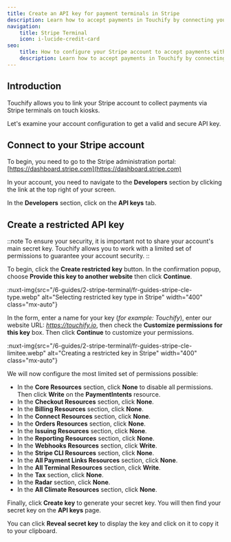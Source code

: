 ```yaml
---
title: Create an API key for payment terminals in Stripe
description: Learn how to accept payments in Touchify by connecting your Stripe payment terminals.
navigation:
    title: Stripe Terminal
    icon: i-lucide-credit-card
seo:
    title: How to configure your Stripe account to accept payments with Touchify
    description: Learn how to accept payments in Touchify by connecting your Stripe payment terminals.
---
```


## Introduction

Touchify allows you to link your Stripe account to collect payments via Stripe terminals on touch kiosks.

Let's examine your account configuration to get a valid and secure API key.


## Connect to your Stripe account

To begin, you need to go to the Stripe administration portal: [https://dashboard.stripe.com](https://dashboard.stripe.com)

In your account, you need to navigate to the **Developers** section by clicking the link at the top right of your screen.

In the **Developers** section, click on the **API keys** tab.

## Create a restricted API key

::note
To ensure your security, it is important not to share your account's main secret key.
Touchify allows you to work with a limited set of permissions to guarantee your account security.
::

To begin, click the **Create restricted key** button. In the confirmation popup, choose **Provide this key to another website** then click **Continue**.

:nuxt-img{src="/6-guides/2-stripe-terminal/fr-guides-stripe-cle-type.webp" alt="Selecting restricted key type in Stripe" width="400" class="mx-auto"}


In the form, enter a name for your key (*for example: Touchify*), enter our website URL: *https://touchify.io*, then check the **Customize permissions for this key** box.
Then click **Continue** to customize your permissions.

:nuxt-img{src="/6-guides/2-stripe-terminal/fr-guides-stripe-cle-limitee.webp" alt="Creating a restricted key in Stripe" width="400" class="mx-auto"}


We will now configure the most limited set of permissions possible:

- In the **Core Resources** section, click **None** to disable all permissions. Then click **Write** on the **PaymentIntents** resource.
- In the **Checkout Resources** section, click **None**.
- In the **Billing Resources** section, click **None**.
- In the **Connect Resources** section, click **None**.
- In the **Orders Resources** section, click **None**.
- In the **Issuing Resources** section, click **None**.
- In the **Reporting Resources** section, click **None**.
- In the **Webhooks Resources** section, click **Write**.
- In the **Stripe CLI Resources** section, click **None**.
- In the **All Payment Links Resources** section, click **None**.
- In the **All Terminal Resources** section, click **Write**.
- In the **Tax** section, click **None**.
- In the **Radar** section, click **None**.
- In the **All Climate Resources** section, click **None**.

Finally, click **Create key** to generate your secret key. You will then find your secret key on the **API keys** page.

You can click **Reveal secret key** to display the key and click on it to copy it to your clipboard.